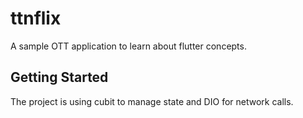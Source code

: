 # ttnflix

A sample OTT application to learn about flutter concepts.

## Getting Started

The project is using cubit to manage state and DIO for network calls.